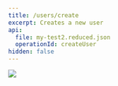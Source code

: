 ```yaml
---
title: /users/create
excerpt: Creates a new user
api:
  file: my-test2.reduced.json
  operationId: createUser
hidden: false
---
```

<Image align="center" src="https://files.readme.io/e35a2a00be715c4fd36e08bba2069af389f96ed8c39d890c03cc7e757cd5e6fb-Screenshot_2024-12-20_at_5.03.09_PM.png" />
